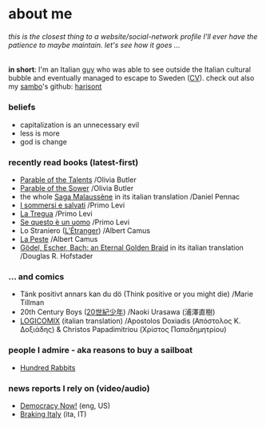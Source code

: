 # about me

###### this is the closest thing to a website/social-network profile I'll ever have the patience to *maybe* maintain. let's see how it goes ...

**in short**: I'm an Italian [guy](https://en.pronouns.page/@kappanneo) who was able to see outside the Italian cultural bubble and eventually managed to escape to Sweden ([CV](https://github.com/Kappanneo/CV/releases/latest/download/CV.pdf)). 
check out also my [sambo](https://sverigesradio.se/artikel/what-does-it-mean-to-be-a-sambo-in-sweden)'s github: [harisont](../../../../harisont)

### beliefs
 - capitalization is an unnecessary evil
 - less is more
 - god is change

### recently read books (latest-first)
 - [Parable of the Talents](https://en.wikipedia.org/wiki/Parable_of_the_Talents_(novel)) /Olivia Butler
 - [Parable of the Sower](https://en.wikipedia.org/wiki/Parable_of_the_Sower_(novel)) /Olivia Butler
 - the whole [Saga Malaussène](https://fr.wikipedia.org/wiki/Saga_Malauss%C3%A8ne) in its italian translation /Daniel Pennac
 - [I sommersi e salvati](https://it.wikipedia.org/wiki/I_sommersi_e_i_salvati) /Primo Levi
 - [La Tregua](https://it.wikipedia.org/wiki/La_tregua_(Primo_Levi)) /Primo Levi
 - [Se questo è un uomo](https://it.wikipedia.org/wiki/Se_questo_%C3%A8_un_uomo) /Primo Levi
 - Lo Straniero ([L'Étranger](https://fr.wikipedia.org/wiki/L%27%C3%89tranger)) /Albert Camus
 - [La Peste](https://fr.wikipedia.org/wiki/La_Peste) /Albert Camus
 - [Gödel, Escher, Bach: an Eternal Golden Braid](https://en.wikipedia.org/wiki/G%C3%B6del,_Escher,_Bach) in its italian translation /Douglas R. Hofstader

### ... and comics
 - Tänk positivt annars kan du dö (Think positive or you might die) /Marie Tillman
 - 20th Century Boys ([20世紀少年](https://zh.wikipedia.org/wiki/20%E4%B8%96%E7%B4%80%E5%B0%91%E5%B9%B4)) /Naoki Urasawa (浦澤直樹)
 - [LOGICOMIX](https://el.wikipedia.org/wiki/Logicomix) (italian translation) /Apostolos Doxiadis (Απόστολος Κ. Δοξιάδης) & Christos Papadimitriou (Χρίστος Παπαδημητρίου)

### people I admire - aka reasons to buy a sailboat
 - [Hundred Rabbits](https://100r.co/site/about_us.html)

### news reports I rely on (video/audio)
 - [Democracy Now!](https://www.democracynow.org/shows) (eng, US)
 - [Braking Italy](https://www.youtube.com/user/breakingitaly) (ita, IT)
